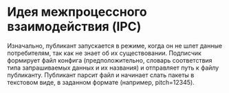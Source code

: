 # Идея межпроцессного взаимодействия (IPC)
Изначально, публикант запускается в режиме, когда он не шлет данные потребителям, так как не знает об их существовании.
Подписчик формирует файл конфига (предположительно, словарь соответствия типа запрашиваемых данных и их названия) и отправляет путь к файлу публиканту.
Публикант парсит файл и начинает слать пакеты в текстовом виде, в заданном формате (например, pitch=12345).